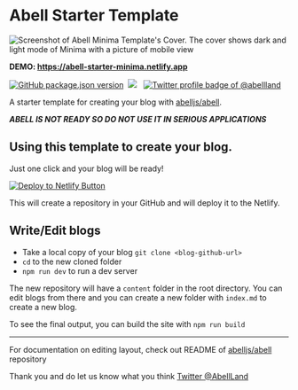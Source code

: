 # Abell Starter Template


![Screenshot of Abell Minima Template's Cover. The cover shows dark and light mode of Minima with a picture of mobile view](https://res.cloudinary.com/saurabhdaware/image/upload/v1588342001/abell/og.png)

**DEMO: https://abell-starter-minima.netlify.app**

<p align="left"><a href="https://npmjs.org/package/abell"><img alt="GitHub package.json version" src="https://img.shields.io/github/package-json/v/abelljs/abell/main?style=for-the-badge&labelColor=black&logo=npm&label=abell&color=darkred"></a>&nbsp; <a href="https://join.slack.com/t/abellland/shared_invite/zt-ebklbe8h-FhRgHxNbuO_hvFDf~nZtGQ"><img src="https://img.shields.io/badge/slack-join%20channel-4A154B?style=for-the-badge&logo=slack&logoColor=pink&labelColor=black"/></a> &nbsp; <a href="https://twitter.com/abellland"><img alt="Twitter profile badge of @abellland" src="https://img.shields.io/badge/follow-@AbellLand-1DA1F2?style=for-the-badge&logo=twitter&logoColor=1DA1F2&labelColor=black"/></a> </p>

A starter template for creating your blog with [abelljs/abell](https://github.com/abelljs/abell).

***ABELL IS NOT READY SO DO NOT USE IT IN SERIOUS APPLICATIONS***


## Using this template to create your blog.

Just one click and your blog will be ready!

[![Deploy to Netlify Button](https://www.netlify.com/img/deploy/button.svg)](https://app.netlify.com/start/deploy?repository=https://github.com/abelljs/abell-starter-minima)

This will create a repository in your GitHub and will deploy it to the Netlify.

## Write/Edit blogs

- Take a local copy of your blog
  `git clone <blog-github-url>`
- `cd` to the new cloned folder
- `npm run dev` to run a dev server

The new repository will have a `content` folder in the root directory. You can edit blogs from there and you can create a new folder with `index.md` to create a new blog.

To see the final output, you can build the site with `npm run build`

---

For documentation on editing layout, check out README of [abelljs/abell](https://github.com/abelljs/abell) repository

Thank you and do let us know what you think [Twitter @AbellLand](https://twitter.com/abellland)